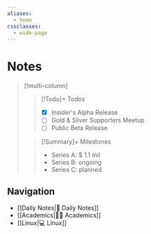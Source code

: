 ```yaml
---
aliases:
  - home
cssclasses:
  - wide-page
---
```


# Notes

> [!multi-column]
> > [!Todo]+ Todos
> > - [x] Insider's Alpha Release
> > - [ ] Gold & Silver Supporters Meetup
> > - [ ] Public Beta Release
>
> > [!Summary]+ Milestones
> > - Series A: $ 1.1 mil
> > - Series B: ongoing
> > - Series C: planned

## Navigation
- [[Daily Notes|📓 Daily Notes]]
-  [[Academics|🧑‍🎓 Academics]]
-  [[Linux|💻 Linux]]